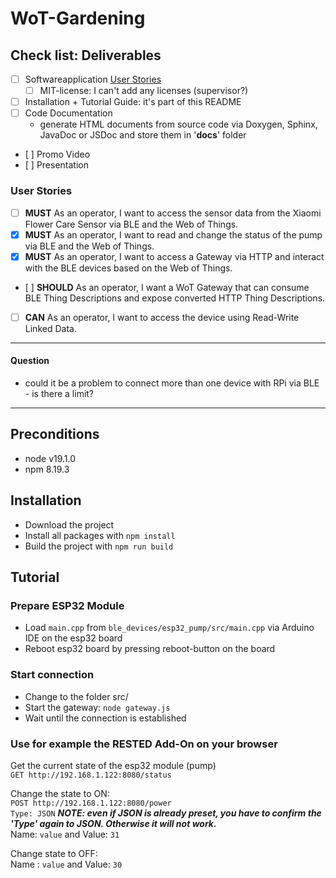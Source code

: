# WoT-Gardening

## Check list: Deliverables
- [ ] Softwareapplication [User Stories](###user-stories)
    - [ ] MIT-license: I can't add any licenses (supervisor?)
- [ ] Installation + Tutorial Guide: it's part of this README
- [ ] Code Documentation
    * generate HTML documents from source code via Doxygen, Sphinx, JavaDoc or JSDoc and store them in '**docs**' folder
- [ ] Promo Video
- [ ] Presentation

### User Stories
- [ ] **MUST** As an operator, I want to access the sensor data from the Xiaomi Flower Care Sensor via BLE and the Web of Things.
- [x] **MUST** As an operator, I want to read and change the status of the pump via BLE and the Web of Things.
- [x] **MUST** As an operator, I want to access a Gateway via HTTP and interact with the BLE devices based on the Web of Things.
- [ ] **SHOULD** As an operator, I want a WoT Gateway that can consume BLE Thing Descriptions and expose converted HTTP Thing Descriptions.
- [ ] **CAN** As an operator, I want to access the device using Read-Write Linked Data.
***

#### Question
- could it be a problem to connect more than one device with RPi via BLE - is there a limit?
***

## Preconditions
- node v19.1.0
- npm 8.19.3

## Installation
- Download the project
- Install all packages with `npm install`
- Build the project with `npm run build`

## Tutorial
### Prepare ESP32 Module
- Load `main.cpp` from `ble_devices/esp32_pump/src/main.cpp` via Arduino IDE on the esp32 board
- Reboot esp32 board by pressing reboot-button on the board

### Start connection
- Change to the folder src/
- Start the gateway: `node gateway.js`
- Wait until the connection is established

### Use for example the RESTED Add-On on your browser
Get the current state of the esp32 module (pump)<br>
`GET http://192.168.1.122:8080/status`<br>

Change the state to ON:<br>
`POST http://192.168.1.122:8080/power`<br>
`Type: JSON` ***NOTE: even if JSON is already preset, you have to confirm the 'Type' again to JSON. Otherwise it will not work.***<br>
Name: `value` and Value: `31`<br>

Change state to OFF:<br>
Name : `value` and  Value: `30`<br>

